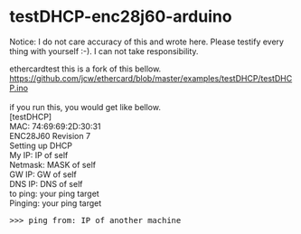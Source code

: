# testDHCP-enc28j60-arduino

Notice:
I do not care accuracy of this and wrote here.
Please testify every thing with yourself :-).
I can not take responsibility.

ethercardtest this is a fork of this bellow.<BR>
https://github.com/jcw/ethercard/blob/master/examples/testDHCP/testDHCP.ino<BR>
<BR>
if you run this, you would get like bellow.<BR>
[testDHCP]<BR>
MAC: 74:69:69:2D:30:31<BR>
ENC28J60 Revision 7<BR>
Setting up DHCP<BR>
My IP: IP of self<BR>
Netmask: MASK of self<BR>
GW IP: GW of self<BR>
DNS IP: DNS of self<BR>
to ping: your ping target<BR>
Pinging: your ping target<BR>
<pre>>>> ping from: IP of another machine<BR>

